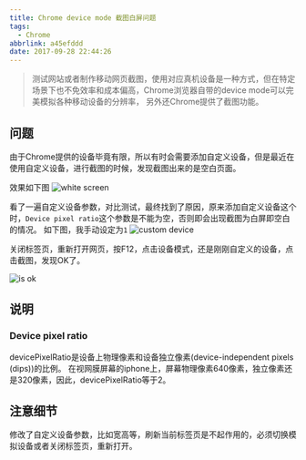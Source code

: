 ```yaml
---
title: Chrome device mode 截图白屏问题
tags:
  - Chrome
abbrlink: a45efddd
date: 2017-09-28 22:44:26
---
```

> 测试网站或者制作移动网页截图，使用对应真机设备是一种方式，但在特定场景下也不免效率和成本偏高，Chrome浏览器自带的device mode可以完美模拟各种移动设备的分辨率，
另外还Chrome提供了截图功能。

## 问题
由于Chrome提供的设备毕竟有限，所以有时会需要添加自定义设备，但是最近在使用自定义设备，进行截图的时候，发现截图出来的是空白页面。

效果如下图
![white screen](http://or0g12e5e.bkt.clouddn.com/blog/2017-09-28-144925.jpg)

看了一遍自定义设备参数，对比测试，最终找到了原因，原来添加自定义设备这个时，`Device pixel ratio`这个参数是不能为空，否则即会出现截图为白屏即空白的情况。
如下图，我手动设定为`1`
![custom device](http://or0g12e5e.bkt.clouddn.com/blog/2017-09-28-145105.jpg)

关闭标签页，重新打开网页，按F12，点击设备模式，还是刚刚自定义的设备，点击截图，发现OK了。

![is ok](http://or0g12e5e.bkt.clouddn.com/blog/2017-09-28-150757.jpg)

## 说明

### Device pixel ratio

devicePixelRatio是设备上物理像素和设备独立像素(device-independent pixels (dips))的比例。
在视网膜屏幕的iphone上，屏幕物理像素640像素，独立像素还是320像素，因此，devicePixelRatio等于2。

## 注意细节

修改了自定义设备参数，比如宽高等，刷新当前标签页是不起作用的，必须切换模拟设备或者关闭标签页，重新打开。
